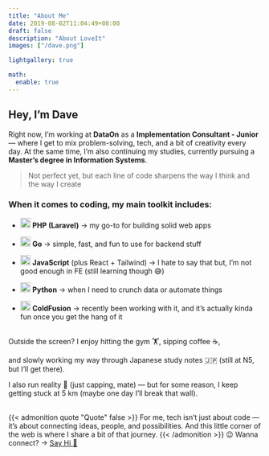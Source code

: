 ```yaml
---
title: "About Me"
date: 2019-08-02T11:04:49+08:00
draft: false
description: "About LoveIt"
images: ["/dave.png"]

lightgallery: true

math:
  enable: true
---
```


## Hey, I’m Dave

Right now, I’m working at **DataOn** as a **Implementation Consultant - Junior** — where I get to mix problem-solving, tech, and a bit of creativity every day. At the same time, I’m also continuing my studies, currently pursuing a **Master’s degree in Information Systems**.  


> Not perfect yet, but each line of code sharpens the way I think and the way I create


### When it comes to coding, my main toolkit includes:  


- <img src="https://cdn.simpleicons.org/php" width="20"/> **PHP (Laravel)** → my go-to for building solid web apps  

- <img src="https://cdn.simpleicons.org/go" width="20"/> **Go** → simple, fast, and fun to use for backend stuff  

- <img src="https://cdn.simpleicons.org/javascript" width="20"/> **JavaScript** (plus React + Tailwind) → I hate to say that but, I’m not good enough in FE (still learning though 😅)  

- <img src="https://cdn.simpleicons.org/python" width="20"/> **Python** → when I need to crunch data or automate things 

- <img src="/icons/cf.svg" width="20"/> **ColdFusion** → recently been working with it, and it’s actually kinda fun once you get the hang of it


<br>
Outside the screen? I enjoy hitting the gym 🏋️, sipping coffee ☕,  

and slowly working my way through Japanese study notes 🇯🇵 (still at N5, but I’ll get there).

I also run reality 🏃 (just capping, mate) — but for some reason, I keep getting stuck at 5 km (maybe one day I’ll break that wall).   
<br>

{{< admonition quote "Quote" false >}} For me, tech isn’t just about code — it’s about connecting ideas, people, and possibilities. And this little corner of the web is where I share a bit of that journey.
{{< /admonition >}}
 😉 Wanna connect? → [Say Hi 👋](#linkedin.com)

